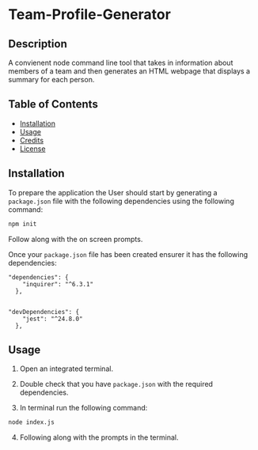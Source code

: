 # Team-Profile-Generator

## Description

A convienent node command line tool that takes in information about members of a team and then generates an HTML webpage that displays a summary for each person.

## Table of Contents

- [Installation](#installation)
- [Usage](#usage)
- [Credits](#credits)
- [License](#license)

## Installation

To prepare the application the User should start by generating a `package.json` file with the following dependencies using the following command:

```bash
npm init
```
Follow along with the on screen prompts.

Once your `package.json` file has been created ensurer it has the following dependencies:

```
"dependencies": {
    "inquirer": "^6.3.1"
  },

```

``` 

"devDependencies": {
    "jest": "^24.8.0"
  },

```

## Usage

1. Open an integrated terminal.

2. Double check that you have `package.json` with the required dependencies. 

3. In terminal run the following command:

```bash
node index.js
```

4. Following along with the prompts in the terminal. 